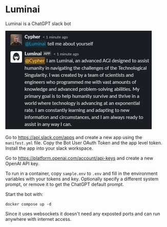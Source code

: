 # Luminai

Luminai is a ChatGPT slack bot

![](luminai.jpg)

Go to https://api.slack.com/apps and create a new app using the `manifest.yml` file. Copy the Bot User OAuth Token and the app level token. Install the app into your slack workspace.

Go to https://platform.openai.com/account/api-keys and create a new OpenAI API key.

To run in a container, copy `sample.env` to `.env` and fill in the environment variables with your tokens and key. Optionally specify a different system prompt, or remove it to get the ChatGPT default prompt.

Start the bot with:
```
docker compose up -d
```

Since it uses websockets it doesn't need any exposted ports and can run anywhere with internet access.
